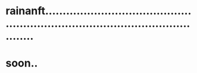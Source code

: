 # rainanft.......................................................................................................
# soon..

